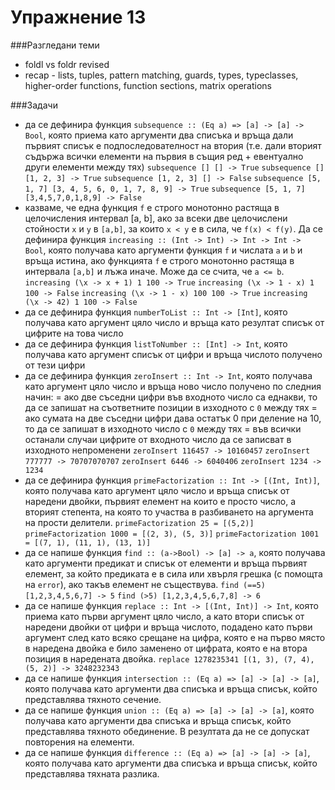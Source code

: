 Упражнение 13
=========

###Разгледани теми
- foldl vs foldr revised
- recap - lists, tuples, pattern matching, guards, types, typeclasses, higher-order functions, function sections, matrix operations

###Задачи
- да се дефинира функция `subsequence :: (Eq a) => [a] -> [a] -> Bool`, която приема като аргументи два списъка и връща дали първият списък е подпоследователност на втория (т.е. дали вторият съдържа всички елементи на първия в същия ред + евентуално други елементи между тях)
`subsequence [] [] -> True`
`subsequence [] [1, 2, 3] -> True`
`subsequence [1, 2, 3] [] -> False`
`subsequence [5, 1, 7] [3, 4, 5, 6, 0, 1, 7, 8, 9] -> True`
`subsequence [5, 1, 7] [3,4,5,7,0,1,8,9] -> False`
- казваме, че една функция `f` е строго монотонно растяща в целочисления интервал [a, b], ако за всеки две целочислени стойности `x` и `y` в `[a,b]`, за които `x < y` е в сила, че `f(x) < f(y)`. Да се дефинира функция `increasing :: (Int -> Int) -> Int -> Int -> Bool`, която получава като аргументи функция `f` и числата `a` и `b` и връща истина, ако функцията `f` е строго монотонно растяща в интервала `[a,b]` и лъжа иначе. Може да се счита, че `a <= b`.
`increasing (\x -> x + 1) 1 100 -> True`
`increasing (\x -> 1 - x) 1 100 -> False`
`increasing (\x -> 1 - x) 100 100 -> True`
`increasing (\x -> 42) 1 100 -> False`
- да се дефинира функция `numberToList :: Int -> [Int]`, която получава като аргумент цяло число и връща като резултат списък от цифрите на това число
- да се дефинира функция `listToNumber :: [Int] -> Int`, която получава като аргумент списък от цифри и връща числото получено от тези цифри
- да се дефинира функция `zeroInsert :: Int -> Int`, която получава като аргумент цяло число и връща ново число получено по следния начин:
    = ако две съседни цифри във входното число са еднакви, то да се запишат на съответните позиции в изходното с `0` между тях
    = ако сумата на две съседни цифри дава остатък 0 при деление на 10, то да се запишат в изходното число с `0` между тях
    = във всички останали случаи цифрите от входното число да се записват в изходното непроменени
`zeroInsert 116457 -> 10160457`
`zeroInsert 777777 -> 70707070707`
`zeroInsert 6446 -> 6040406`
`zeroInsert 1234 -> 1234`
- да се дефинира функция `primeFactorization :: Int -> [(Int, Int)]`, която получава като аргумент цяло число и връща списък от наредени двойки, първият елемент на които е просто число, а вторият степента, на която то участва в разбиването на аргумента на прости делители.
`primeFactorization 25 = [(5,2)]`
`primeFactorization 1000 = [(2, 3), (5, 3)]`
`primeFactorization 1001 = [(7, 1), (11, 1), (13, 1)]`
- да се напише функция `find :: (a->Bool) -> [a] -> a`, която получава като аргументи предикат и списък от елементи и връща първият елемент, за който предиката е в сила или хвърля грешка (с помощта на `error`), ако такъв елемент не съществува.
`find (==5) [1,2,3,4,5,6,7] -> 5`
`find (>5) [1,2,3,4,5,6,7,8] -> 6`
- да се напише функция `replace :: Int -> [(Int, Int)] -> Int`, която приема като първи аргумент цяло число, а като втори списък от наредени двойки от цифри и връща числото, подадено като първи аргумент след като всяко срещане на цифра, която е на първо място в наредена двойка е било заменено от цифрата, която е на втора позиция в наредената двойка.
`replace 1278235341 [(1, 3), (7, 4), (5, 2)] -> 3248232343`
- да се напише функция `intersection :: (Eq a) => [a] -> [a] -> [a]`, която получава като аргументи два списъка и връща списък, който представлява тяхното сечение.
- да се напише функция `union :: (Eq a) => [a] -> [a] -> [a]`, която получава като аргументи два списъка и връща списък, който представлява тяхното обединение. В резултата да не се допускат повторения на елементи.
- да се напише функция `difference :: (Eq a) => [a] -> [a] -> [a]`, която получава като аргументи два списъка и връща списък, който представлява тяхната разлика.
